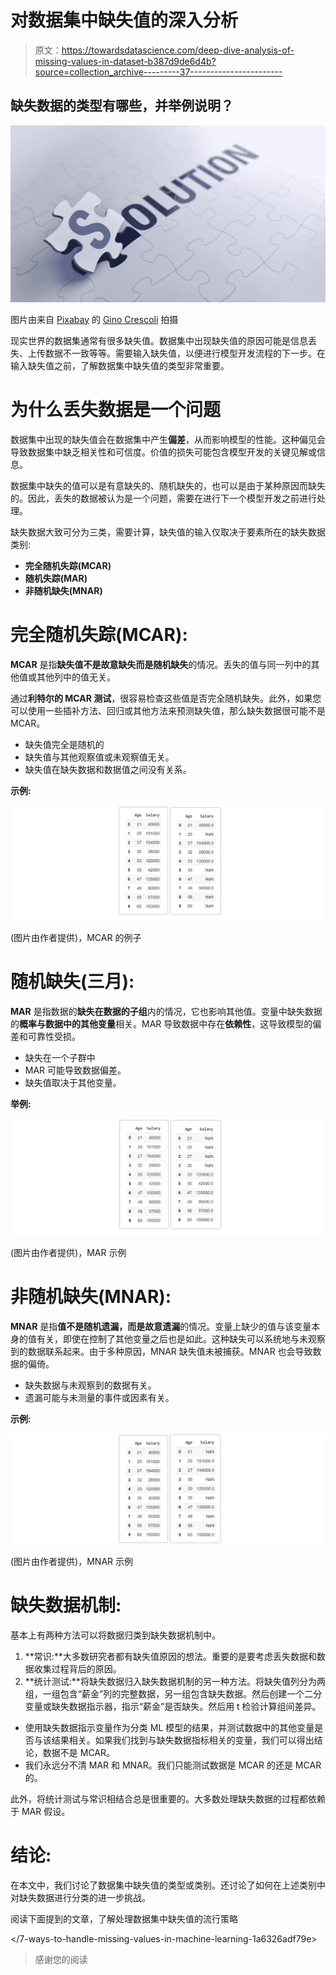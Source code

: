 # 对数据集中缺失值的深入分析

> 原文：<https://towardsdatascience.com/deep-dive-analysis-of-missing-values-in-dataset-b387d9de6d4b?source=collection_archive---------37----------------------->

## 缺失数据的类型有哪些，并举例说明？

![](img/acddae4a80cdd2e72604b0ec0f7e6ce1.png)

图片由来自 [Pixabay](https://pixabay.com/?utm_source=link-attribution&amp;utm_medium=referral&amp;utm_campaign=image&amp;utm_content=2636254) 的 [Gino Crescoli](https://pixabay.com/users/absolutvision-6158753/?utm_source=link-attribution&amp;utm_medium=referral&amp;utm_campaign=image&amp;utm_content=2636254) 拍摄

现实世界的数据集通常有很多缺失值。数据集中出现缺失值的原因可能是信息丢失、上传数据不一致等等。需要输入缺失值，以便进行模型开发流程的下一步。在输入缺失值之前，了解数据集中缺失值的类型非常重要。

# 为什么丢失数据是一个问题

数据集中出现的缺失值会在数据集中产生**偏差**，从而影响模型的性能。这种偏见会导致数据集中缺乏相关性和可信度。价值的损失可能包含模型开发的关键见解或信息。

数据集中缺失的值可以是有意缺失的、随机缺失的，也可以是由于某种原因而缺失的。因此，丢失的数据被认为是一个问题，需要在进行下一个模型开发之前进行处理。

缺失数据大致可分为三类，需要计算，缺失值的输入仅取决于要素所在的缺失数据类别:

*   **完全随机失踪(MCAR)**
*   **随机失踪(MAR)**
*   **非随机缺失(MNAR)**

# 完全随机失踪(MCAR):

**MCAR** 是指**缺失值不是故意缺失而是随机缺失**的情况。丢失的值与同一列中的其他值或其他列中的值无关。

通过**利特尔的 MCAR 测试**，很容易检查这些值是否完全随机缺失。此外，如果您可以使用一些插补方法、回归或其他方法来预测缺失值，那么缺失数据很可能不是 MCAR。

*   缺失值完全是随机的
*   缺失值与其他观察值或未观察值无关。
*   缺失值在缺失数据和数据值之间没有关系。

**示例:**

![](img/3d50c6b6c83e84c6a56d7bae1dd2d13e.png)

(图片由作者提供)，MCAR 的例子

# 随机缺失(三月):

**MAR** 是指数据的**缺失在数据的子组**内的情况，它也影响其他值。变量中缺失数据的**概率与数据中的其他变量**相关。MAR 导致数据中存在**依赖性**，这导致模型的偏差和可靠性受损。

*   缺失在一个子群中
*   MAR 可能导致数据偏差。
*   缺失值取决于其他变量。

**举例:**

![](img/95b01808da1b42764f3bd3078ba09949.png)

(图片由作者提供)，MAR 示例

# 非随机缺失(MNAR):

**MNAR** 是指**值不是随机遗漏，而是故意遗漏**的情况。变量上缺少的值与该变量本身的值有关，即使在控制了其他变量之后也是如此。这种缺失可以系统地与未观察到的数据联系起来。由于多种原因，MNAR 缺失值未被捕获。MNAR 也会导致数据的偏倚。

*   缺失数据与未观察到的数据有关。
*   遗漏可能与未测量的事件或因素有关。

**示例:**

![](img/56d7fa2f24dae4756d76cfc2b3019fd8.png)

(图片由作者提供)，MNAR 示例

# 缺失数据机制:

基本上有两种方法可以将数据归类到缺失数据机制中。

1.  **常识:**大多数研究者都有缺失值原因的想法。重要的是要考虑丢失数据和数据收集过程背后的原因。
2.  **统计测试:**将缺失数据归入缺失数据机制的另一种方法。将缺失值列分为两组，一组包含“薪金”列的完整数据，另一组包含缺失数据。然后创建一个二分变量或缺失数据指示器，指示“薪金”是否缺失。然后用 t 检验计算组间差异。

*   使用缺失数据指示变量作为分类 ML 模型的结果，并测试数据中的其他变量是否与该结果相关。如果我们找到与缺失数据指标相关的变量，我们可以得出结论，数据不是 MCAR。
*   我们永远分不清 MAR 和 MNAR。我们只能测试数据是 MCAR 的还是 MCAR 的。

此外，将统计测试与常识相结合总是很重要的。大多数处理缺失数据的过程都依赖于 MAR 假设。

# 结论:

在本文中，我们讨论了数据集中缺失值的类型或类别。还讨论了如何在上述类别中对缺失数据进行分类的进一步挑战。

阅读下面提到的文章，了解处理数据集中缺失值的流行策略

</7-ways-to-handle-missing-values-in-machine-learning-1a6326adf79e>  

> 感谢您的阅读